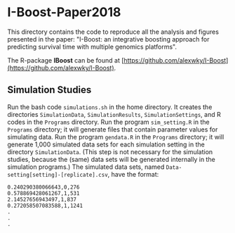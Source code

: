 # I-Boost-Paper2018

This directory contains the code to reproduce all the analysis and figures presented in the paper: "I-Boost: an integrative boosting approach for predicting survival time with multiple genomics platforms".

The R-package **IBoost** can be found at [https://github.com/alexwky/I-Boost](https://github.com/alexwky/I-Boost).

## Simulation Studies

Run the bash code `simulations.sh` in the home directory. It creates the directories `SimulationData`, `SimulationResults`, `SimulationSettings`, and R codes in the `Programs` directory. Run the program `sim_setting.R` in the `Programs` directory; it will generate files that contain parameter values for simulating data. Run the program `gendata.R` in the `Programs` directory; it will generate 1,000 simulated data sets for each simulation setting in the directory `SimulationData`. (This step is not necessary for the simulation studies, because the (same) data sets will be generated internally in the simulation programs.) The simulated data sets, named `Data-setting[setting]-[replicate].csv`, have the format:
```
0.240290380066643,0,276
0.578869428061267,1,531
2.14527656943497,1,837
0.272058507083588,1,1241
.
.
.
```
